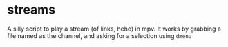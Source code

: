 # streams
A silly script to play a stream (of links, hehe) in mpv. It works by grabbing a file named as the channel, and asking for a selection using `dmenu`
